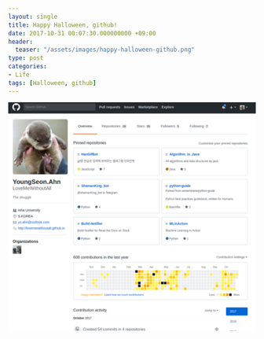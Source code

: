 ```yaml
---
layout: single
title: Happy Halloween, github!
date: 2017-10-31 00:07:30.000000000 +09:00
header:
  teaser: "/assets/images/happy-halloween-github.png"
type: post
categories:
- Life
tags: [Halloween, github]
---
```


![happy halloween with github](/assets/images/happy-halloween-github.png)